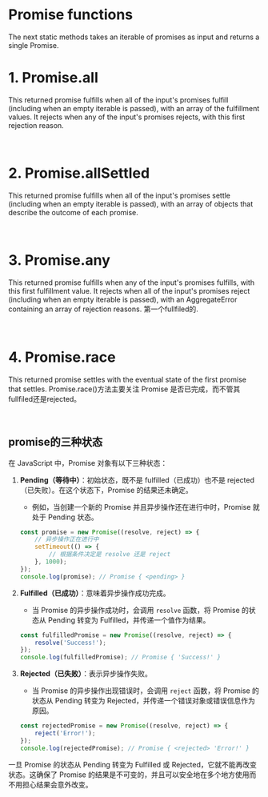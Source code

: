 # Promise functions

The next static methods takes an iterable of promises as input and returns a single Promise. 

# 1. Promise.all
This returned promise fulfills when all of the input's promises fulfill (including when an empty iterable is passed), 
with an array of the fulfillment values. It rejects when any of the input's promises rejects, with this first rejection reason.

<br>

# 2. Promise.allSettled
This returned promise fulfills when all of the input's promises settle (including when an empty iterable is passed), 
with an array of objects that describe the outcome of each promise.

<br>

# 3. Promise.any
This returned promise fulfills when any of the input's promises fulfills, with this first fulfillment value. 
It rejects when all of the input's promises reject (including when an empty iterable is passed), with an AggregateError containing an array of rejection reasons.
第一个fullfiled的.

<br>

# 4. Promise.race
This returned promise settles with the eventual state of the first promise that settles.
Promise.race()方法主要关注 Promise 是否已完成，而不管其fullfiled还是rejected。

<br>

## promise的三种状态
在 JavaScript 中，Promise 对象有以下三种状态：

1. **Pending（等待中）**：初始状态，既不是 fulfilled（已成功）也不是 rejected（已失败）。在这个状态下，Promise 的结果还未确定。
   - 例如，当创建一个新的 Promise 并且异步操作还在进行中时，Promise 就处于 Pending 状态。
   ```javascript
   const promise = new Promise((resolve, reject) => {
       // 异步操作正在进行中
       setTimeout(() => {
           // 根据条件决定是 resolve 还是 reject
       }, 1000);
   });
   console.log(promise); // Promise { <pending> }
   ```

2. **Fulfilled（已成功）**：意味着异步操作成功完成。
   - 当 Promise 的异步操作成功时，会调用 `resolve` 函数，将 Promise 的状态从 Pending 转变为 Fulfilled，并传递一个值作为结果。
   ```javascript
   const fulfilledPromise = new Promise((resolve, reject) => {
       resolve('Success!');
   });
   console.log(fulfilledPromise); // Promise { 'Success!' }
   ```

3. **Rejected（已失败）**：表示异步操作失败。
   - 当 Promise 的异步操作出现错误时，会调用 `reject` 函数，将 Promise 的状态从 Pending 转变为 Rejected，并传递一个错误对象或错误信息作为原因。
   ```javascript
   const rejectedPromise = new Promise((resolve, reject) => {
       reject('Error!');
   });
   console.log(rejectedPromise); // Promise { <rejected> 'Error!' }
   ```

一旦 Promise 的状态从 Pending 转变为 Fulfilled 或 Rejected，它就不能再改变状态。这确保了 Promise 的结果是不可变的，并且可以安全地在多个地方使用而不用担心结果会意外改变。